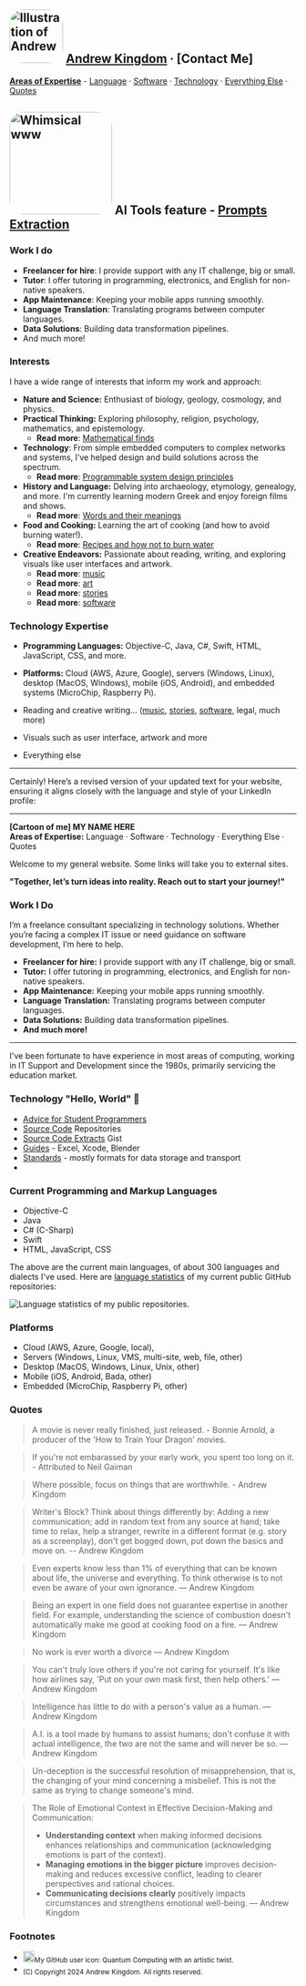 <!--PYKELET

DESCRIPTION: Together, let’s turn ideas into reality. Reach out to start your journey!

TITLE:       Andrew Kingdom
SITE: 	     akingdom.github.io
HOST:	     github.io
FILENAME:    README.md
AUTHOR:      Andrew Kingdom

-->
<link rel="stylesheet" href="styles/common.css">

## <img alt="Illustration of Andrew" src="https://akingdom.github.io/images/AK%20cartoon-IMG_7620-avatar-rounded.png" width="94px" height="94px" style="border-radius: 25px;"> [Andrew Kingdom](https://akingdom.github.io) · [Contact Me]

**[Areas of Expertise](#work-i-do)** - [Language](#interests) · [Software](#current-programming-and-markup-languages) · [Technology](#platforms) · [Everything Else](#interests) · [Quotes](#quotes)

<div id="purpose"></div>

<h2 id="aitools" class="feature">
	<img alt="Whimsical www" src="https://akingdom.github.io/images/www-whimsical-cartoonish-illustration-young-boy-dark-opt-.svg" width="180px" height="180px" style="border-radius: 25px;"> AI Tools feature - <a href="ai_tools/prompt-extraction.html">Prompts Extraction</a></h2>

<div id="quote-container"></div>


### Work I do

- **Freelancer for hire**: I provide support with any IT challenge, big or small.
- **Tutor**: I offer tutoring in programming, electronics, and English for non-native speakers.
- **App Maintenance**: Keeping your mobile apps running smoothly.
- **Language Translation**: Translating programs between computer languages.
- **Data Solutions**: Building data transformation pipelines.
- And much more!

### Interests
I have a wide range of interests that inform my work and approach:

- **Nature and Science:** Enthusiast of biology, geology, cosmology, and physics.
- **Practical Thinking:** Exploring philosophy, religion, psychology, mathematics, and epistemology.
	- **Read more**: [Mathematical finds](https://gist.github.com/akingdom/5f9f35bb94d8742eb08c1f82334c9e76)
- **Technology**: From simple embedded computers to complex networks and systems, I’ve helped design and build solutions across the spectrum.
	- **Read more**: [Programmable system design principles](https://gist.github.com/akingdom/bf3f498810a33e17f2d6d12425ef51ff)
- **History and Language:** Delving into archaeology, etymology, genealogy, and more. I'm currently learning modern Greek and enjoy foreign films and shows.
	- **Read more**: [Words and their meanings](https://gist.github.com/akingdom/712dbe9765503fb0ff3e909831eaf5d9)
- **Food and Cooking:** Learning the art of cooking (and how to avoid burning water!).
	- **Read more**: [Recipes and how not to burn water](https://github.com/akingdom/food-recipes)
- **Creative Endeavors:** Passionate about reading, writing, and exploring visuals like user interfaces and artwork.
	- **Read more**: [music](https://www.youtube.com/channel/UCJAeF7xHIxwT8UwCKFxfwPQ)
	- **Read more**: [art](art/)
	- **Read more**: [stories](https://gist.github.com/akingdom/ed8cdf59a72313a16a93c122c985944b)
	- **Read more**: [software](https://gist.github.com/akingdom/09f1bef20fd0f601cbb2b8d504ef6f9c)

### Technology Expertise
- **Programming Languages:** Objective-C, Java, C#, Swift, HTML, JavaScript, CSS, and more.
- **Platforms:** Cloud (AWS, Azure, Google), servers (Windows, Linux), desktop (MacOS, Windows), mobile (iOS, Android), and embedded systems (MicroChip, Raspberry Pi).


- Reading and creative writing... ([music](https://www.youtube.com/channel/UCJAeF7xHIxwT8UwCKFxfwPQ), [stories](https://gist.github.com/akingdom/ed8cdf59a72313a16a93c122c985944b), [software](https://gist.github.com/akingdom/09f1bef20fd0f601cbb2b8d504ef6f9c), legal, much more)
- Visuals such as user interface, artwork and more
- Everything else





---
Certainly! Here’s a revised version of your updated text for your website, ensuring it aligns closely with the language and style of your LinkedIn profile:

---

**[Cartoon of me] MY NAME HERE**  
**Areas of Expertise:** Language · Software · Technology · Everything Else · Quotes

Welcome to my general website. Some links will take you to external sites.

**"Together, let’s turn ideas into reality. Reach out to start your journey!"**

### Work I Do
I’m a freelance consultant specializing in technology solutions. Whether you’re facing a complex IT issue or need guidance on software development, I’m here to help.

- **Freelancer for hire:** I provide support with any IT challenge, big or small.
- **Tutor:** I offer tutoring in programming, electronics, and English for non-native speakers.
- **App Maintenance:** Keeping your mobile apps running smoothly.
- **Language Translation:** Translating programs between computer languages.
- **Data Solutions:** Building data transformation pipelines.
- **And much more!**

---






I've been fortunate to have experience in most areas of computing, working in IT Support and Development since the 1980s, primarily servicing the education market.

### Technology "Hello, World" 👋 

- [Advice for Student Programmers](https://gist.github.com/akingdom/09f1bef20fd0f601cbb2b8d504ef6f9c)
- [Source Code](https://github.com/akingdom?tab=repositories) Repositories
- [Source Code Extracts](https://gist.github.com/akingdom) Gist
- [Guides](index.md#guides) - Excel, Xcode, Blender
- [Standards](index.md#standards) - mostly formats for data storage and transport
- 

### Current Programming and Markup Languages

- Objective-C
- Java
- C# (C-Sharp)
- Swift
- HTML, JavaScript, CSS

The above are the current main languages, of about 300 languages and dialects I've used. Here are [language statistics](https://github-readme-stats.vercel.app/api/top-langs/?username=akingdom) of my current public GitHub repositories:

![Language statistics of my public repositories.](https://github-readme-stats.vercel.app/api/top-langs/?username=akingdom) 

### Platforms

- Cloud (AWS, Azure, Google, local), 
- Servers (Windows, Linux, VMS, multi-site, web, file, other)
- Desktop (MacOS, Windows, Linux, Unix, other)
- Mobile (iOS, Android, Bada, other)
- Embedded (MicroChip, Raspberry Pi, other)

### Quotes

> A movie is never really finished, just released. - Bonnie Arnold, a producer of the 'How to Train Your Dragon' movies.

> If you're not embarassed by your early work, you spent too long on it. - Attributed to Neil Gaiman

> Where possible, focus on things that are worthwhile. - Andrew Kingdom

> Writer's Block? Think about things differently by: Adding a new communication; add in random text from any source at hand; take time to relax, help a stranger, rewrite in a different format (e.g. story as a screenplay), don't get bogged down, put down the basics and move on. -- Andrew Kingdom

> Even experts know less than 1% of everything that can be known about life, the universe and everything. To think otherwise is to not even be aware of your own ignorance.  — Andrew Kingdom

> Being an expert in one field does not guarantee expertise in another field. For example, understanding the science of combustion doesn't automatically make me good at cooking food on a fire. — Andrew Kingdom

> No work is ever worth a divorce  — Andrew Kingdom

> You can't truly love others if you're not caring for yourself. It's like how airlines say, 'Put on your own mask first, then help others.'  — Andrew Kingdom

> Intelligence has little to do with a person's value as a human. — Andrew Kingdom

> A.I. is a tool made by humans to assist humans; don't confuse it with actual intelligence, the two are not the same and will never be so. — Andrew Kingdom

> Un-deception is the successful resolution of misapprehension, that is, the changing of your mind concerning a misbelief. This is not the same as trying to change someone's mind. 

> The Role of Emotional Context in Effective Decision-Making and Communication:
> - **Understanding context** when making informed decisions enhances relationships and communication (acknowledging emotions is part of the context).
> - **Managing emotions in the bigger picture** improves decision-making and reduces excessive conflict, leading to clearer perspectives and rational choices.
> - **Communicating decisions clearly** positively impacts circumstances and strengthens emotional well-being.
— Andrew Kingdom

### Footnotes
- <sub><img src="https://avatars.githubusercontent.com/u/1809762?v=4" width="20" height="20">My GitHub user icon: Quantum Computing with an artistic twist.</sub>
- <sub>(C) Copyright 2024 Andrew Kingdom. All rights reserved.</sub>



<!-- ALL SCRIPTING -->
<script src="scripts/pykelet.js"></script>
<script>
let h1_0 = document.getElementsByTagName('h1')[0]?.getElementsByTagName('a')[0];
if(h1_0) h1_0.textContent = '';//document.pykelet.comment.TITLE;
document.getElementById('purpose').textContent = document.pykelet.comment.DESCRIPTION;
</script>
<!-- START QUOTE HANDLING -->
<script>
// Function to find two or more sequential blockquotes at the same depth
function findSequentialBlockquotes() {
    const allBlockquotes = document.querySelectorAll('blockquote');
    const blockquoteChains = [];
    let currentChain = [];

    // Traverse all blockquotes
    allBlockquotes.forEach((blockquote, index) => {
	if (index === 0 || blockquote.previousElementSibling.tagName === 'BLOCKQUOTE') {
	    // Add to current chain if it's the first blockquote or previous is also a blockquote
	    currentChain.push(blockquote);
	} else {
	    // Push current chain and reset if a break occurs
	    if (currentChain.length >= 2) {
		blockquoteChains.push([...currentChain]);
	    }
	    currentChain = [blockquote];
	}
    });

    // Check final chain
    if (currentChain.length >= 2) {
	blockquoteChains.push([...currentChain]);
    }

    // Return the first valid chain (with 2 or more blockquotes)
    return blockquoteChains.length > 0 ? blockquoteChains[0] : [];
}

// Function to clone a random blockquote from the array to a div
function cloneRandomBlockquote(chain,parent) {
    if (chain.length > 0) {
	const randomIndex = Math.floor(Math.random() * chain.length);
	const randomBlockquote = chain[randomIndex].cloneNode(true);
	parent.appendChild(randomBlockquote);
    }
}

// Find the first chain of sequential blockquotes
const firstChain = findSequentialBlockquotes();
console.log('First chain of blockquotes:', firstChain);

// Clone a random blockquote from the chain into the div
cloneRandomBlockquote(firstChain, document.getElementById('quote-container'));
</script>
<!-- END QUOTE HANDLING-->

<!--Start of Tawk.to Script-->
<script >
// Custom AK script.
// Function to replace text/code with some new code
// TODO FUTURE -- add a call to feed JSON through this, with {"old": "[My Template]", "new": "my new text/html"}
function replaceTextCode(targetText, replacementHTML) {
  // Escape special characters in the target text for RegExp
  const escapedTargetText = targetText.replace(/[-\/\\^$*+?.()|[\]{}]/g, '\\$&');

  // Select all elements that have children and can contain text
  const textElements = document.body.querySelectorAll('*:not(script):not(style)');

  textElements.forEach(element => {
    // Check if the element contains the target text
    if (element.innerHTML.includes(targetText)) {
      // Replace the text using a safe regular expression
      element.innerHTML = element.innerHTML.replace(new RegExp(escapedTargetText, 'g'), replacementHTML);
    }
  });
}

// Initialize
function tawk_init() {
	replaceTextCode(
		'[Contact Me]',
		'<button id="contact-me" class="btn-primary">Contact me</button>'
	);
	document.getElementById("contact-me").onclick = function() {
		Tawk_API.maximize();
		setTimeout(function() {
		    document.getElementsByClassName('tawk-chatinput-editor')[1].focus()
		}, 500); // Adjust the timeout as necessary
	};
}
window.addEventListener('load', tawk_init); // Initialise once the window loads
</script>

<script type="text/javascript">
var Tawk_API=Tawk_API||{}, Tawk_LoadStart=new Date();
(function(){
var s1=document.createElement("script"),s0=document.getElementsByTagName("script")[0];
s1.async=true;
s1.src='https://embed.tawk.to/602a13f6918aa261273edfe7/1eui5rv0l';
s1.charset='UTF-8';
s1.setAttribute('crossorigin','*');
s0.parentNode.insertBefore(s1,s0);
})();
</script>
<!--End of Tawk.to Script-->
